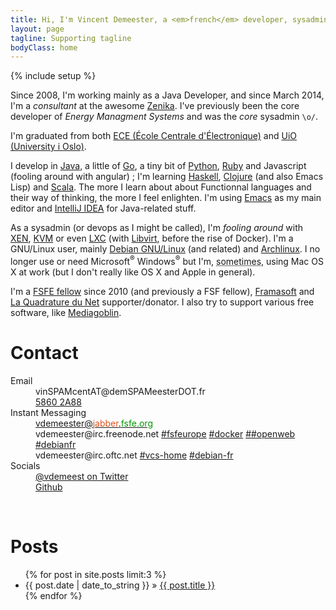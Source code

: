 ```yaml
---
title: Hi, I'm Vincent Demeester, a <em>french</em> developer, sysadmin, <abbr title="who does all kinds of work"> factotum</abbr> and <span class="fan"><abbr title="as in free speek">free</abbr>-software <abbr title="You could say Evangelist">fan</abbr></span>.
layout: page
tagline: Supporting tagline
bodyClass: home
---
```

{% include setup %}

<p>Since 2008, I'm working mainly as a Java Developer, and since March
2014, I'm a <em>consultant</em> at the awesome <a href="http://www.zenika.com">Zenika</a>. I've previously been the core
developer of <em>Energy Managment Systems</em> and was the <em>core</em> sysadmin <code>\o/</code>.</p>
<p>I'm graduated from both <a href="http://www.ece.fr">ECE (École Centrale d'Électronique)</a> and <a href="http://www.uio.no/english/">UiO (University i Oslo)</a>.</p>
<p>I develop in <a href="http://java.oracle.com">Java</a>, a little of <a href="http://golang.org/">Go</a>, a tiny bit of <a href="http://python.org">Python</a>, <a href="http://ruby-lang.org">Ruby</a> and Javascript (fooling around with angular) ; 
I'm learning <a href="http://haskell.org">Haskell</a>, <a href="http://clojure.org">Clojure</a> (and also Emacs Lisp) and <a href="http://www.scala-lang.org">Scala</a>. The more I learn about about Functionnal languages and their way of thinking, the more I feel enlighten. I'm using <a href="https://www.gnu.org/software/emacs/">Emacs</a> as my main editor and <a href="http://www.jetbrains.com/idea/">IntelliJ IDEA</a> for Java-related stuff.</p>
<p>As a sysadmin (or devops as I might be called), I'm <em>fooling around</em> with <a href="http://docker.io>Docker</em>, orchestration tools like Ansible (a little Chef, or even smaller Fabric), <a href="http://en.wikipedia.org/wiki/Xen">XEN</a>, <a href="https://en.wikipedia.org/wiki/Kernel-based_Virtual_Machine">KVM</a> or even <a href="https://en.wikipedia.org/wiki/LXC">LXC</a> (with <a href="https://en.wikipedia.org/wiki/Libvirt">Libvirt</a>, before the rise of Docker).
I'm a GNU/Linux user, mainly <a href="http://www.debian.org">Debian GNU/Linux</a> (and related) and <a href="http://www.archlinux.org">Archlinux</a>. I no longer use or need Microsoft<sup>®</sup> Windows<sup>®</sup> but I'm, <abbr title="means once in a year or something like that">sometimes</abbr>, using Mac OS X at work (but I don't really like OS X and Apple in general).</p>
<p>I'm a <a href="https://fellowship.fsfe.org/">FSFE fellow</a> since 2010 (and previously a FSF fellow), <a href="http://www.framasoft.net">Framasoft</a> and <a href="http://lqdn.fr">La Quadrature du Net</a> supporter/donator. I also try to support various free software, like <a href="http://mediagoblin.org">Mediagoblin</a>.</p>

# Contact

<dl>
<dt>Email</dt>
<dd class="mail">vin<span class="zzz">SPAM</span>cent<span class="zzz">AT</span>@dem<span class="zzz">SPAM</span>eester<span class="zzz">DOT</span>.fr</dd>
<dd class="gnupg"><a href="VincentDemeester.asc">5860 2A88</a></dd>
<dt>Instant Messaging</dt>
<dd class="jabber"><a href="xmpp:vdemeester@jabber.fsfe.org">
vdemeester@<span style="color: #d9531e">jabber</span>.<span style="color: rgb(0, 153, 0);">fsfe.org</span></a></dd>
<dd class="irc">vdemeester@irc.freenode.net
 <a href="irc://irc.freenode.net:6667/fsfeurope">#fsfeurope</a>
 <a href="irc://irc.freenode.net:6667/docker">#docker</a>
 <a href="irc://irc.freenode.net:6667/#openweb">##openweb</a>
 <a href="irc://irc.freenode.net:6667/debianfr">#debianfr</a></dd>
<dd class="irc">vdemeester@irc.oftc.net
 <a href="irc://irc.oftc.net:6667/vcs-home">#vcs-home</a>
 <a href="irc://irc.oftc.net:6667/debian-fr">#debian-fr</a></dd>
<dt>Socials</dt>
  <dd><a href="https://twitter.com/vdemeest" rel="me">@vdemeest on Twitter</a></dd>
  <dd><a href="https://github.com/vdemeester" rel="me">Github</a></dd>
</dl>
<br />

# Posts

<ul class="posts">
  {% for post in site.posts limit:3 %}
    <li><span>{{ post.date | date_to_string }}</span> &raquo; <a href="{{ BASE_PATH }}{{ post.url }}">{{ post.title }}</a></li>
  {% endfor %}
</ul>
